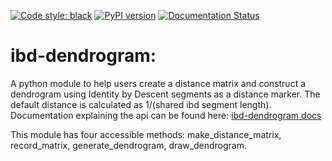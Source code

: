 [![Code style: black](https://img.shields.io/badge/code%20style-black-000000.svg)](https://github.com/psf/black)
[![PyPI version](https://badge.fury.io/py/ibd_dendrogram.svg)](https://badge.fury.io/py/ibd_dendrogram)
[![Documentation Status](https://readthedocs.org/projects/ibd-dendrogram/badge/?version=latest)](https://ibd-dendrogram.readthedocs.io/en/latest/?badge=latest)

# ibd-dendrogram:

A python module to help users create a distance matrix and construct a dendrogram using Identity by Descent segments as a distance marker. The default distance is calculated as 1/(shared ibd segment length). Documentation explaining the api can be found here: [ibd-dendrogram docs](https://ibd-dendrogram.readthedocs.io/en/latest/) 

This module has four accessible methods: make_distance_matrix, record_matrix, generate_dendrogram, draw_dendrogram.

